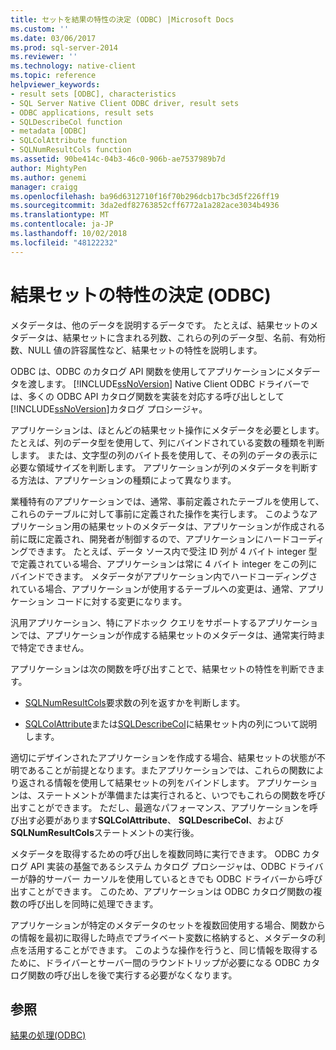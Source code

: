 ```yaml
---
title: セットを結果の特性の決定 (ODBC) |Microsoft Docs
ms.custom: ''
ms.date: 03/06/2017
ms.prod: sql-server-2014
ms.reviewer: ''
ms.technology: native-client
ms.topic: reference
helpviewer_keywords:
- result sets [ODBC], characteristics
- SQL Server Native Client ODBC driver, result sets
- ODBC applications, result sets
- SQLDescribeCol function
- metadata [ODBC]
- SQLColAttribute function
- SQLNumResultCols function
ms.assetid: 90be414c-04b3-46c0-906b-ae7537989b7d
author: MightyPen
ms.author: genemi
manager: craigg
ms.openlocfilehash: ba96d6312710f16f70b296dcb17bc3d5f226ff19
ms.sourcegitcommit: 3da2edf82763852cff6772a1a282ace3034b4936
ms.translationtype: MT
ms.contentlocale: ja-JP
ms.lasthandoff: 10/02/2018
ms.locfileid: "48122232"
---
```

# <a name="determining-the-characteristics-of-a-result-set-odbc"></a>結果セットの特性の決定 (ODBC)
  メタデータは、他のデータを説明するデータです。 たとえば、結果セットのメタデータは、結果セットに含まれる列数、これらの列のデータ型、名前、有効桁数、NULL 値の許容属性など、結果セットの特性を説明します。  
  
 ODBC は、ODBC のカタログ API 関数を使用してアプリケーションにメタデータを渡します。 [!INCLUDE[ssNoVersion](../../includes/ssnoversion-md.md)] Native Client ODBC ドライバーでは、多くの ODBC API カタログ関数を実装を対応する呼び出しとして[!INCLUDE[ssNoVersion](../../includes/ssnoversion-md.md)]カタログ プロシージャ。  
  
 アプリケーションは、ほとんどの結果セット操作にメタデータを必要とします。 たとえば、列のデータ型を使用して、列にバインドされている変数の種類を判断します。 または、文字型の列のバイト長を使用して、その列のデータの表示に必要な領域サイズを判断します。 アプリケーションが列のメタデータを判断する方法は、アプリケーションの種類によって異なります。  
  
 業種特有のアプリケーションでは、通常、事前定義されたテーブルを使用して、これらのテーブルに対して事前に定義された操作を実行します。 このようなアプリケーション用の結果セットのメタデータは、アプリケーションが作成される前に既に定義され、開発者が制御するので、アプリケーションにハードコーディングできます。 たとえば、データ ソース内で受注 ID 列が 4 バイト integer 型で定義されている場合、アプリケーションは常に 4 バイト integer をこの列にバインドできます。 メタデータがアプリケーション内でハードコーディングされている場合、アプリケーションが使用するテーブルへの変更は、通常、アプリケーション コードに対する変更になります。  
  
 汎用アプリケーション、特にアドホック クエリをサポートするアプリケーションでは、アプリケーションが作成する結果セットのメタデータは、通常実行時まで特定できません。  
  
 アプリケーションは次の関数を呼び出すことで、結果セットの特性を判断できます。  
  
-   [SQLNumResultCols](../native-client-odbc-api/sqlnumresultcols.md)要求数の列を返すかを判断します。  
  
-   [SQLColAttribute](../native-client-odbc-api/sqlcolattribute.md)または[SQLDescribeCol](../native-client-odbc-api/sqldescribecol.md)に結果セット内の列について説明します。  
  
 適切にデザインされたアプリケーションを作成する場合、結果セットの状態が不明であることが前提となります。またアプリケーションでは、これらの関数により返される情報を使用して結果セットの列をバインドします。 アプリケーションは、ステートメントが準備または実行されると、いつでもこれらの関数を呼び出すことができます。 ただし、最適なパフォーマンス、アプリケーションを呼び出す必要があります**SQLColAttribute**、 **SQLDescribeCol**、および**SQLNumResultCols**ステートメントの実行後。  
  
 メタデータを取得するための呼び出しを複数同時に実行できます。 ODBC カタログ API 実装の基盤であるシステム カタログ プロシージャは、ODBC ドライバーが静的サーバー カーソルを使用しているときでも ODBC ドライバーから呼び出すことができます。 このため、アプリケーションは ODBC カタログ関数の複数の呼び出しを同時に処理できます。  
  
 アプリケーションが特定のメタデータのセットを複数回使用する場合、関数からの情報を最初に取得した時点でプライベート変数に格納すると、メタデータの利点を活用することができます。 このような操作を行うと、同じ情報を取得するために、ドライバーとサーバー間のラウンドトリップが必要になる ODBC カタログ関数の呼び出しを後で実行する必要がなくなります。  
  
## <a name="see-also"></a>参照  
 [結果の処理&#40;ODBC&#41;](processing-results-odbc.md)  
  
  
